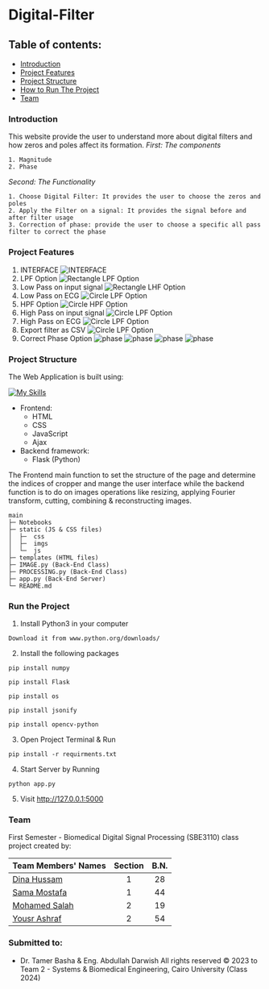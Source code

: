 # Digital-Filter

## Table of contents:

- [Introduction](#introduction)
- [Project Features](#project-features)
- [Project Structure](#project-structure)
- [How to Run The Project](#run-the-project)
- [Team](#team)

### Introduction
This website provide the user to understand more about digital filters and how zeros and poles affect its formation.
*First: The components*
>
    1. Magnitude
    2. Phase
>
*Second: The Functionality*
>
    1. Choose Digital Filter: It provides the user to choose the zeros and poles
    2. Apply the Filter on a signal: It provides the signal before and after filter usage
    3. Correction of phase: provide the user to choose a specific all pass filter to correct the phase
>
<!-- *Third: The Website Options:*
>
    * Circle selector
    * Rectangle selector
    * Delete to upload new Images
    * Choose Selected
    * choose outer part of the selected region
> -->

### Project Features
1. INTERFACE
![INTERFACE](images/Inter.png)
2. LPF Option
![Rectangle LPF Option](images/LP.png)
3. Low Pass on input signal
![Rectangle LHF Option](images/inpLB.png)
4. Low Pass on ECG
![Circle LPF Option](images/ecgLP.png)
5. HPF Option
![Circle HPF Option](images/PF.png)
6. High Pass on input signal
![Circle LPF Option](images/inpHP.png)
7. High Pass on ECG
![Circle LPF Option](images/ecgHP.png)
8. Export filter as CSV
![Circle LPF Option](images/export.png)
9. Correct Phase Option
![phase](images/before.png)
![phase](images/phase1.png)
![phase](images/phase2.png)
![phase](images/after.png)


### Project Structure
The Web Application is built using:

[![My Skills](https://skillicons.dev/icons?i=html,css,js,python,flask)](https://skillicons.dev)

- Frontend:
  - HTML
  - CSS
  - JavaScript
  - Ajax
- Backend framework:
  - Flask (Python)
  
The Frontend main function to set the structure of the page and determine the indices of cropper and mange
the user interface while the backend function is to do on images operations like resizing,
applying  Fourier transform,  cutting, combining & reconstructing images.

```
main
├─ Notebooks
├─ static (JS & CSS files)
│  ├─  css
│  ├─  imgs
│  └─  js
├─ templates (HTML files)
├─ IMAGE.py (Back-End Class)
├─ PROCESSING.py (Back-End Class)
├─ app.py (Back-End Server)
└─ README.md
```

### Run the Project

1. Install Python3 in your computer

```
Download it from www.python.org/downloads/
```

2. Install the following packages
```
pip install numpy
```
```
pip install Flask
```
```
pip install os
```
```
pip install jsonify
```
```
pip install opencv-python
```


3. Open Project Terminal & Run

```
pip install -r requirments.txt
```

4. Start Server by Running

```
python app.py
```

5. Visit http://127.0.0.1:5000 

### Team

First Semester - Biomedical Digital Signal Processing (SBE3110) class project created by:

| Team Members' Names                                  | Section | B.N. |
| ---------------------------------------------------- | :-----: | :--: |
| [Dina Hussam](https://github.com/Dinahussam)         |    1    |  28  |
| [Sama Mostafa](https://github.com/SamaMostafa1)       |    1    |  44  |
| [Mohamed Salah](https://github.com/Ms850446) |    2    |  19  |
| [Yousr Ashraf](https://github.com/YousrHejy)       |    2    |  54  |

### Submitted to:

- Dr. Tamer Basha & Eng. Abdullah Darwish
  All rights reserved © 2023 to Team 2 - Systems & Biomedical Engineering, Cairo University (Class 2024)

    
